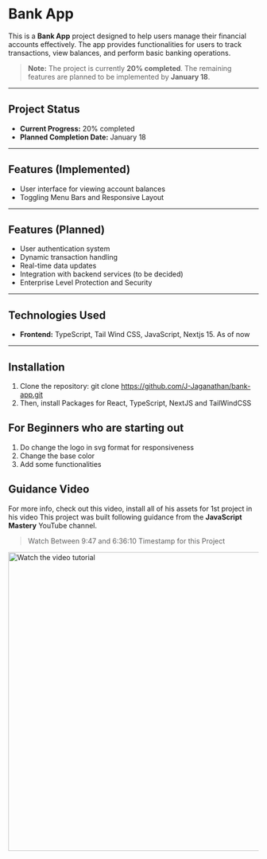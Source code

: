 # Bank App

This is a **Bank App** project designed to help users manage their financial accounts effectively. The app provides functionalities for users to track transactions, view balances, and perform basic banking operations.

> **Note:** The project is currently **20% completed**. The remaining features are planned to be implemented by **January 18**.

---

## Project Status

- **Current Progress:** 20% completed  
- **Planned Completion Date:** January 18  

---

## Features (Implemented)

- User interface for viewing account balances
- Toggling Menu Bars and Responsive Layout

---

## Features (Planned)

- User authentication system  
- Dynamic transaction handling  
- Real-time data updates  
- Integration with backend services (to be decided)
- Enterprise Level Protection and Security

---

## Technologies Used

- **Frontend:** TypeScript, Tail Wind CSS, JavaScript, Nextjs 15.  As of now 

---

## Installation
1. Clone the repository:  git clone https://github.com/J-Jaganathan/bank-app.git
2. Then, install Packages for React, TypeScript, NextJS and TailWindCSS

## For Beginners who are starting out
1. Do change the logo in svg format for responsiveness
2. Change the base color
3. Add some functionalities

## Guidance Video
For more info, check out this video, install all of his assets for 1st project in his video
This project was built following guidance from the **JavaScript Mastery** YouTube channel.  
>Watch Between 9:47 and 6:36:10 Timestamp for this Project

<a href="https://youtu.be/DwbwuYYiBTk?si=Yth3_hnvNgEdDnk" target="_blank">
  <img src="https://img.youtube.com/vi/DwbwuYYiBTk/0.jpg" alt="Watch the video tutorial" width="600" />
</a>
